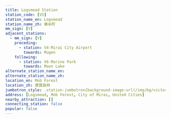 ```yaml
---
title: Logsmead Station
station_code: [V5]
station_name_en: Logsmead
station_name_zh: 樂米町
mm_sign: [V]
adjacent_stations:
  - mm_sign: [V]
    preceding:
      - station: V4-Mirai City Airport
        towards: Mugen
    following:
      - station: V6-Marine Park
        towards: Moon Lake
alternate_station_name_en: 
alternate_station_name_zh: 
location_en: Mob Forest
location_zh: 摩寶森林
jumbotron_style: .station-jumbotron{background-image:url(/img/bg/victoryline.png);background-repeat:no-repeat;background-size:100% 10px;background-position:0 130px}
address: [Logsmead, Mob Forest, City of Mirai, United Cities]
nearby_attraction: []
connecting_station: false
popular: false
---
```


